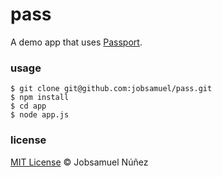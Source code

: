 # pass

A demo app that uses [Passport](https://github.com/jaredhanson/passport).

### usage

``` 
$ git clone git@github.com:jobsamuel/pass.git
$ npm install
$ cd app
$ node app.js
``` 

### license

[MIT License](http://opensource.org/licenses/MIT) © Jobsamuel Núñez
